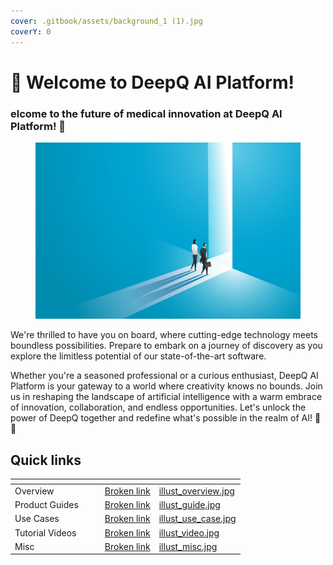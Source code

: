 ```yaml
---
cover: .gitbook/assets/background_1 (1).jpg
coverY: 0
---
```


# 👋 Welcome to DeepQ AI Platform!

### elcome to the future of medical innovation at DeepQ AI Platform! 🚀&#x20;

<figure><img src=".gitbook/assets/shutterstock_2028573011.jpg" alt="" width="563"><figcaption></figcaption></figure>

We're thrilled to have you on board, where cutting-edge technology meets boundless possibilities. Prepare to embark on a journey of discovery as you explore the limitless potential of our state-of-the-art software.

Whether you're a seasoned professional or a curious enthusiast, DeepQ AI Platform is your gateway to a world where creativity knows no bounds. Join us in reshaping the landscape of artificial intelligence with a warm embrace of innovation, collaboration, and endless opportunities. Let's unlock the power of DeepQ together and redefine what's possible in the realm of AI! 🤖💡



## Quick links



<table data-view="cards"><thead><tr><th></th><th></th><th></th><th data-hidden data-card-target data-type="content-ref"></th><th data-hidden data-card-cover data-type="files"></th></tr></thead><tbody><tr><td>Overview</td><td></td><td></td><td><a href="broken-reference">Broken link</a></td><td><a href=".gitbook/assets/illust_overview.jpg">illust_overview.jpg</a></td></tr><tr><td>Product Guides</td><td></td><td></td><td><a href="broken-reference">Broken link</a></td><td><a href=".gitbook/assets/illust_guide.jpg">illust_guide.jpg</a></td></tr><tr><td>Use Cases</td><td></td><td></td><td><a href="broken-reference">Broken link</a></td><td><a href=".gitbook/assets/illust_use_case.jpg">illust_use_case.jpg</a></td></tr><tr><td>Tutorial Videos</td><td></td><td></td><td><a href="broken-reference">Broken link</a></td><td><a href=".gitbook/assets/illust_video.jpg">illust_video.jpg</a></td></tr><tr><td>Misc</td><td></td><td></td><td><a href="broken-reference">Broken link</a></td><td><a href=".gitbook/assets/illust_misc.jpg">illust_misc.jpg</a></td></tr></tbody></table>
